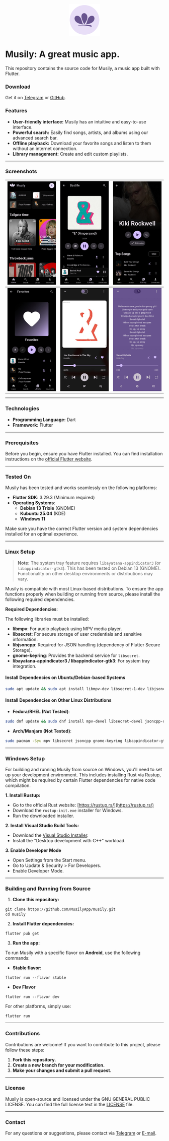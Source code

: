 <div align="center">
  <img src="assets/icons/ic_launcher_round.png" alt="Musily Logo" width="100px">
</div>

# Musily: A great music app.

This repository contains the source code for Musily, a music app built with Flutter.

### Download

Get it on [Telegram](https://t.me/MusilyApp) or [GitHub](https://github.com/MusilyApp/musily/releases).

### Features

- **User-friendly interface:** Musily has an intuitive and easy-to-use interface.
- **Powerful search:** Easily find songs, artists, and albums using our advanced search bar.
- **Offline playback:** Download your favorite songs and listen to them without an internet connection.
- **Library management:** Create and edit custom playlists.

---

### Screenshots

| ![Home Page](assets/screenshots/mobile/home.jpg)          | ![Album Page](assets/screenshots/mobile/album.jpg) | ![Artist Page](assets/screenshots/mobile/artist.jpg) |
| --------------------------------------------------------- | -------------------------------------------------- | ---------------------------------------------------- |
| ![Playlist Page](assets/screenshots/mobile/favorites.jpg) | ![Player](assets/screenshots/mobile/player.jpg)    | ![Lyrics](assets/screenshots/mobile/lyrics.jpg)      |

---

### Technologies

- **Programming Language:** Dart
- **Framework:** Flutter

---

### Prerequisites

Before you begin, ensure you have Flutter installed. You can find installation instructions on the [official Flutter website](https://docs.flutter.dev/get-started/install).

---

### Tested On

Musily has been tested and works seamlessly on the following platforms:

- **Flutter SDK**: 3.29.3 (Minimum required)
- **Operating Systems**:
  - **Debian 13 Trixie** (GNOME)
  - **Kubuntu 25.04** (KDE)
  - **Windows 11**

Make sure you have the correct Flutter version and system dependencies installed for an optimal experience.

---

### Linux Setup

> **Note:** The system tray feature requires `libayatana-appindicator3` (or `libappindicator-gtk3`). This has been tested on Debian 13 (GNOME). Functionality on other desktop environments or distributions may vary.

Musily is compatible with most Linux-based distributions. To ensure the app functions properly when building or running from source, please install the following required dependencies.

**Required Dependencies**:

The following libraries must be installed:

- **libmpv**: For audio playback using MPV media player.
- **libsecret**: For secure storage of user credentials and sensitive information.
- **libjsoncpp**: Required for JSON handling (dependency of Flutter Secure Storage).
- **gnome-keyring**: Provides the backend service for `libsecret`.
- **libayatana-appindicator3 / libappindicator-gtk3**: For system tray integration.

#### Install Dependencies on Ubuntu/Debian-based Systems

```bash
sudo apt update && sudo apt install libmpv-dev libsecret-1-dev libjsoncpp-dev gnome-keyring libayatana-appindicator3-dev
```

#### Install Dependencies on Other Linux Distributions

- **Fedora/RHEL (Not Tested)**:

```bash
sudo dnf update && sudo dnf install mpv-devel libsecret-devel jsoncpp-devel gnome-keyring libappindicator-gtk3-devel
```

- **Arch/Manjaro (Not Tested)**:

```bash
sudo pacman -Syu mpv libsecret jsoncpp gnome-keyring libappindicator-gtk3
```

---

### Windows Setup

For building and running Musily from source on Windows, you'll need to set up your development environment. This includes installing Rust via Rustup, which might be required by certain Flutter dependencies for native code compilation.

**1. Install Rustup:**

- Go to the official Rust website: [https://rustup.rs/](https://rustup.rs/)
- Download the `rustup-init.exe` installer for Windows.
- Run the downloaded installer.

**2. Install Visual Studio Build Tools:**

- Download the [Visual Studio Installer](https://visualstudio.microsoft.com/downloads/).
- Install the "Desktop development with C++" workload.

**3. Enable Developer Mode**

- Open Settings from the Start menu.
- Go to Update & Security > For Developers.
- Enable Developer Mode.
---

### Building and Running from Source

1. **Clone this repository:**

```shell
git clone https://github.com/MusilyApp/musily.git
cd musily
```

2. **Install Flutter dependencies:**

```shell
flutter pub get
```

3. **Run the app:**

To run Musily with a specific flavor on **Android**, use the following commands:

- **Stable flavor:**

```shell
flutter run --flavor stable
```

- **Dev Flavor**

```shell
flutter run --flavor dev
```

For other platforms, simply use:

```shell
flutter run
```

---

### Contributions

Contributions are welcome! If you want to contribute to this project, please follow these steps:

1.  **Fork this repository.**
2.  **Create a new branch for your modification.**
3.  **Make your changes and submit a pull request.**

---

### License

Musily is open-source and licensed under the GNU GENERAL PUBLIC LICENSE. You can find the full license text in the [LICENSE](LICENSE) file.

---

### Contact

For any questions or suggestions, please contact via [Telegram](https://t.me/FelipeYslaoker) or [E-mail](mailto:contact@musily.app).
